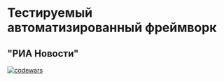# Тестируемый автоматизированный фреймворк
## "РИА Новости"

[![codewars](https://www.codewars.com/users/ChaoticHamka/badges/large)](https://www.codewars.com/users/ChaoticHamka)

